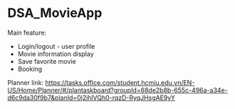 # DSA_MovieApp
 Main feature:
- Login/logout - user profile
- Movie information display
- Save favorite movie
- Booking 

Planner link: https://tasks.office.com/student.hcmiu.edu.vn/EN-US/Home/Planner/#/plantaskboard?groupId=68de2b8b-655c-496a-a34e-d6c9da30f9b7&planId=0j2ihlVQh0-rqzD-RyqJHsgAE9yY